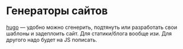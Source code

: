 # Генераторы сайтов

[hugo](https://gohugo.io/) — удобно можно сгенерить, подтянуть или разработать свои шаблоны и задеплоить сайт. Для статики/блога вообще изи. Для другого надо будет на JS пописать.
